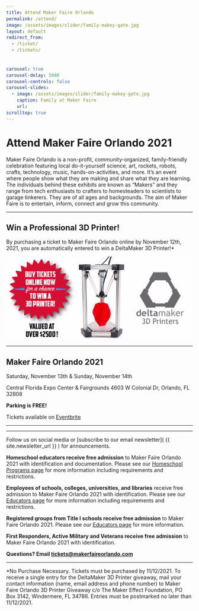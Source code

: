 ```yaml
---
title: Attend Maker Faire Orlando
permalink: /attend/
image: /assets/images/slider/family-makey-gate.jpg  
layout: default
redirect_from:
  - /ticket/
  - /tickets/


carousel: true
carousel-delay: 5000
carousel-controls: false
carousel-slides:
  - image: /assets/images/slider/family-makey-gate.jpg  
    caption: Family at Maker Faire
    url:
scrolltop: true
---
```


# Attend Maker Faire Orlando 2021
Maker Faire Orlando is a non-profit, community-organized, family-friendly celebration featuring local do-it-yourself science, art, rockets, robots, crafts, technology, music, hands-on-activities, and more. It’s an event where people show what they are making and share what they are learning. The individuals behind these exhibits are known as “Makers” and they range from tech enthusiasts to crafters to homesteaders to scientists to garage tinkerers. They are of all ages and backgrounds. The aim of Maker Faire is to entertain, inform, connect and grow this community.

---
## Win a Professional 3D Printer!
By purchasing a ticket to Maker Faire Orlando online by November 12th, 2021, you are automatically entered to win a DeltaMaker 3D Printer!*  

![3D Printer giveaway](/assets/images/deltamaker-giveaway.jpg)

---
## Maker Faire Orlando 2021

Saturday, November 13th & Sunday, November 14th

Central Florida Expo Center & Fairgrounds
4603 W Colonial Dr, Orlando, FL 32808

**Parking is FREE!**

Tickets available on [Eventbrite](https://makerfaireorlando.eventbrite.com)


---

<div id="eventbrite-widget-container-164640154133"></div>

<script src="https://www.eventbrite.com/static/widgets/eb_widgets.js"></script>

<script type="text/javascript">
    var exampleCallback = function() {
        console.log('Order complete!');
    };

    window.EBWidgets.createWidget({
        // Required
        widgetType: 'checkout',
        eventId: '164640154133',
        iframeContainerId: 'eventbrite-widget-container-164640154133',

        // Optional
        iframeContainerHeight: 900,  // Widget height in pixels. Defaults to a minimum of 425px if not provided
        onOrderComplete: exampleCallback  // Method called when an order has successfully completed
    });
</script>


---

Follow us on social media or [subscribe to our email newsletter]( {{ site.newsletter_url }} ) for announcements.

**Homeschool educators receive free admission** to Maker Faire Orlando 2021 with identification and documentation.
Please see our [Homeschool Programs page](/homeschool) for more information including requirements and restrictions.

**Employees of schools, colleges, universities, and libraries** receive free admission to Maker Faire Orlando 2021 with identification.
Please see our [Educators page](/educators) for more information including requirements and restrictions.

**Registered groups from Title I schools receive free admission** to Maker Faire Orlando 2021.
Please see our [Educators page](/educators) for more information.

**First Responders, Active Military and Veterans receive free admission** to Maker Faire Orlando 2021 with identification.


**Questions? Email <tickets@makerfaireorlando.com>**

---

*No Purchase Necessary. Tickets must be purchased by 11/12/2021. To receive a single entry for the DeltaMaker 3D Printer giveaway, mail your contact information (name, email address and phone number) to Maker Faire Orlando 3D Printer Giveaway c/o The Maker Effect Foundation, PO Box 3142, Windermere, FL 34786. Entries must be postmarked no later than 11/12/2021.
